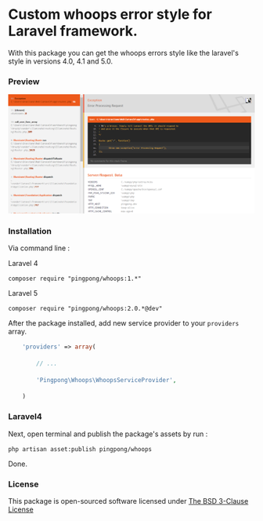 Custom whoops error style for Laravel framework.
======

With this package you can get the whoops errors style like the laravel's style in versions 4.0, 4.1 and 5.0.

### Preview

[![Whoops](https://raw.githubusercontent.com/pingpong-labs/whoops/master/shots/whoops.png)](https://raw.githubusercontent.com/pingpong-labs/whoops/master/shots/whoops.png)

### Installation

Via command line :

Laravel 4
```
composer require "pingpong/whoops:1.*"
```

Laravel 5
```
composer require "pingpong/whoops:2.0.*@dev"
```

After the package installed, add new service provider to your `providers` array.

```php
	'providers' => array(

		// ... 

		'Pingpong\Whoops\WhoopsServiceProvider',

	)
``` 
### Laravel4
Next, open terminal and publish the package's assets by run : 

```
php artisan asset:publish pingpong/whoops
```

Done.

### License

This package is open-sourced software licensed under [The BSD 3-Clause License](http://opensource.org/licenses/BSD-3-Clause)
